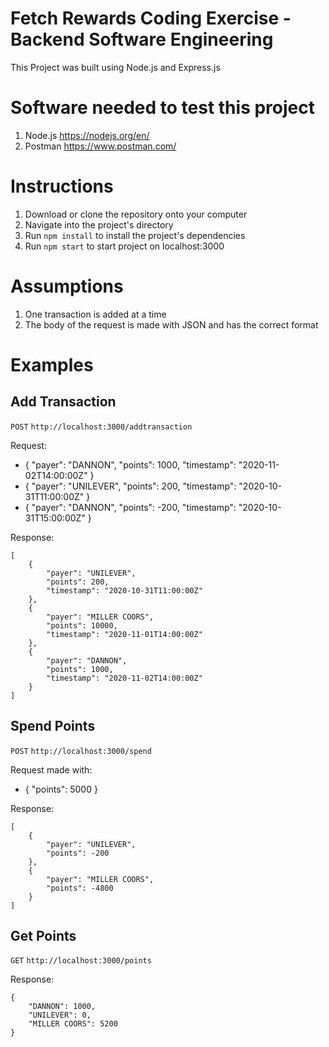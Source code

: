 # Fetch Rewards Coding Exercise - Backend Software Engineering

This Project was built using Node.js and Express.js


# Software needed to test this project

1.   Node.js https://nodejs.org/en/
2.   Postman https://www.postman.com/


# Instructions

1. Download or clone the repository onto your computer
2. Navigate into the project's directory
3. Run `npm install` to install the project's dependencies
4. Run `npm start` to start project on localhost:3000


# Assumptions

1. One transaction is added at a time
2. The body of the request is made with JSON and has the correct format


# Examples



## Add Transaction
`POST` `http://localhost:3000/addtransaction`


Request:
- { "payer": "DANNON", "points": 1000, "timestamp": "2020-11-02T14:00:00Z" }
- { "payer": "UNILEVER", "points": 200, "timestamp": "2020-10-31T11:00:00Z" }
- { "payer": "DANNON", "points": -200, "timestamp": "2020-10-31T15:00:00Z" }

Response:
```
[
    {
        "payer": "UNILEVER",
        "points": 200,
        "timestamp": "2020-10-31T11:00:00Z"
    },
    {
        "payer": "MILLER COORS",
        "points": 10000,
        "timestamp": "2020-11-01T14:00:00Z"
    },
    {
        "payer": "DANNON",
        "points": 1000,
        "timestamp": "2020-11-02T14:00:00Z"
    }
]
```

## Spend Points
`POST` `http://localhost:3000/spend`

Request made with:
- { "points": 5000 }

Response:
```
[
    {
        "payer": "UNILEVER",
        "points": -200
    },
    {
        "payer": "MILLER COORS",
        "points": -4800
    }
]
```

## Get Points
`GET` `http://localhost:3000/points`

Response:
```
{
    "DANNON": 1000,
    "UNILEVER": 0,
    "MILLER COORS": 5200
}
```

